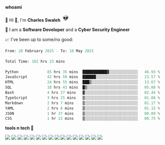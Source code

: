 **whoami**

🤪 Hi 👋, I'm **Charles Swaleh** <img src="alien.gif" height="25px">

🤖 I am a **Software Developer** and a **Cyber Security Engineer**

📈 I've been up to some/no good:

<!--START_SECTION:waka-->

```python
From: 28 February 2025 - To: 18 May 2025

Total Time: 182 hrs 23 mins

Python             85 hrs 35 mins  ███████████▓░░░░░░░░░░░░░   46.93 %
JavaScript         42 hrs 59 mins  ██████░░░░░░░░░░░░░░░░░░░   23.57 %
HTML               24 hrs 55 mins  ███▒░░░░░░░░░░░░░░░░░░░░░   13.67 %
SQL                10 hrs 43 mins  █▒░░░░░░░░░░░░░░░░░░░░░░░   05.88 %
Bash               4 hrs 27 mins   ▓░░░░░░░░░░░░░░░░░░░░░░░░   02.44 %
TypeScript         3 hrs 25 mins   ▒░░░░░░░░░░░░░░░░░░░░░░░░   01.88 %
Markdown           2 hrs 7 mins    ▒░░░░░░░░░░░░░░░░░░░░░░░░   01.17 %
YAML               2 hrs 6 mins    ▒░░░░░░░░░░░░░░░░░░░░░░░░   01.15 %
JSON               1 hr 37 mins    ▒░░░░░░░░░░░░░░░░░░░░░░░░   00.89 %
CSS                1 hr 22 mins    ▒░░░░░░░░░░░░░░░░░░░░░░░░   00.75 %
```

<!--END_SECTION:waka-->


**tools n tech 🔭**

![](https://img.shields.io/badge/OS-Linux-informational?style=flat&logo=linux&logoColor=white&color=800020)
![](https://img.shields.io/badge/Code-JavaScript-informational?style=flat&logo=javascript&logoColor=white&color=800020)
![](https://img.shields.io/badge/Code-Python-informational?style=flat&logo=python&logoColor=white&color=800020)
![](https://img.shields.io/badge/Code-C-informational?style=flat&logo=c&logoColor=white&color=800020)
![](https://img.shields.io/badge/Code-Ruby-informational?style=flat&logo=ruby&logoColor=white&color=800020)
![](https://img.shields.io/badge/Code-Go-informational?style=flat&logo=go&logoColor=white&color=800020)
![](https://img.shields.io/badge/Framework-React-informational?style=flat&logo=react&logoColor=white&color=800020)
![](https://img.shields.io/badge/Framework-Django-informational?style=flat&logo=django&logoColor=white&color=800020)
![](https://img.shields.io/badge/Framework-Flask-informational?style=flat&logo=flask&logoColor=white&color=800020)
![](https://img.shields.io/badge/Framework-Rails-informational?style=flat&logo=Ruby&logoColor=white&color=800020)
![](https://img.shields.io/badge/Shell-Bash-informational?style=flat&logo=gnu-bash&logoColor=white&color=800020)
![](https://img.shields.io/badge/DB-PostgreSQL-informational?style=flat&logo=postgresql&logoColor=white&color=800020)
![](https://img.shields.io/badge/DB-MySQL-informational?style=flat&logo=mysql&logoColor=white&color=800020)
![](https://img.shields.io/badge/CI/CD-Docker-informational?style=flat&logo=docker&logoColor=white&color=800020)
![](https://img.shields.io/badge/CI/CD-Kubernetes-informational?style=flat&logo=kubernetes&logoColor=white&color=800020)
![](https://img.shields.io/badge/CI/CD-Jenkins-informational?style=flat&logo=jenkins&logoColor=white&color=800020)

<!-- **stats 🔭**

[![Charles's GitHub stats](https://github-readme-stats.vercel.app/api?username=mashm3ll0w&count_private=true&show_icons=true&theme=maroongold&include_all_commits=true)](https://github.com/anuraghazra/github-readme-stats)             [![Top Langs](https://github-readme-stats.vercel.app/api/top-langs/?username=mashm3ll0w&layout=compact&theme=maroongold&langs_count=6)](https://github.com/anuraghazra/github-readme-stats) -->
